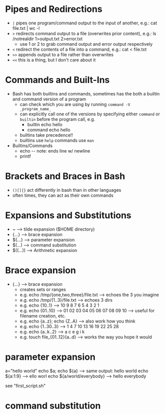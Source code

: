 # Pipes and Redirections

* `|` pipes one program/command output to the input of another, e.g.: cat file.txt | wc -l
* `>` redirects command output to a file (overwrites prior content), e.g.: ls /notrealdir 1>output.txt 2>error.txt
    * use 1 or 2 to grab command output and error output respectively
* `<` redirect the contents of a file into a command, e.g.: cat < file.txt
* `>>` appends output to a file rather than overwrites
* `<<` this is a thing, but I don't care about it

# Commands and Built-Ins

* Bash has both builtins and commands, sometimes has the both a builtin and command version of a program
    * can check which you are using by running `command -V _program_name_`
    * can explicitly call one of the versions by specifying either `command` or `builtin` before the program call, e.g.
        * builtin echo hello
        * command echo hello
    * builtins take precedence!!
    * builtins use `help` commands use `man`
* Builtins/Commands
    * echo -- note: ends line w/ newline
    * printf

# Brackets and Braces in Bash

* `()[]{}` act differently in bash than in other languages
* often times, they can act as their own commands

# Expansions and Substitutions

* ~ --> tilde expansion ($HOME directory)
* {...} --> brace expansion
* ${...} --> parameter expansion
* $(...) --> command substitution
* $((...)) --> Arithmetic expansion

# Brace expansion

* {...} --> brace expansion
    * creates sets or ranges
    * e.g. echo /tmp/{one,two,three}/file.txt --> echoes the 3 you imagine
    * e.g. echo /tmp/{1..3}/file.txt --> echoes 3 dirs
    * e.g. echo {10..1} --> 10 9 8 7 6 5 4 3 2 1
    * e.g. echo {01..10} --> 01 02 03 04 05 06 07 08 09 10 --> useful for filename creation, etc.
    * e.g. echo {a..z}; echo {Z..A} --> also work how you think
    * e.g. echo {1..30..3} --> 1 4 7 10 13 16 19 22 25 28
    * e.g. echo {a..k..2} --> a c e g i k
    * e.g. touch file_{01..12}{a..d} --> works the way you hope it would

# parameter expansion

a="hello world"
echo $a; echo ${a} --> same output: hello world
echo ${a:1:9} --> ello worl
echo ${a/world/everybody} --> hello everybody

see "first_script.sh"

# command substitution
